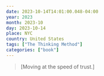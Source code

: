 ```yaml
---
date: 2023-10-14T14:01:00.048-04:00
year: 2023
month: 2023-10
day: 2023-10-14
place: NYC
country: United States
tags: ["The Thinking Method"]
categories: ["book"]
---
```

> [Moving at the speed of trust.]
